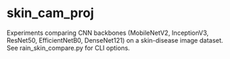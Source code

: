 ﻿# skin_cam_proj

Experiments comparing CNN backbones (MobileNetV2, InceptionV3, ResNet50, EfficientNetB0, DenseNet121)
on a skin-disease image dataset. See 	rain_skin_compare.py for CLI options.
